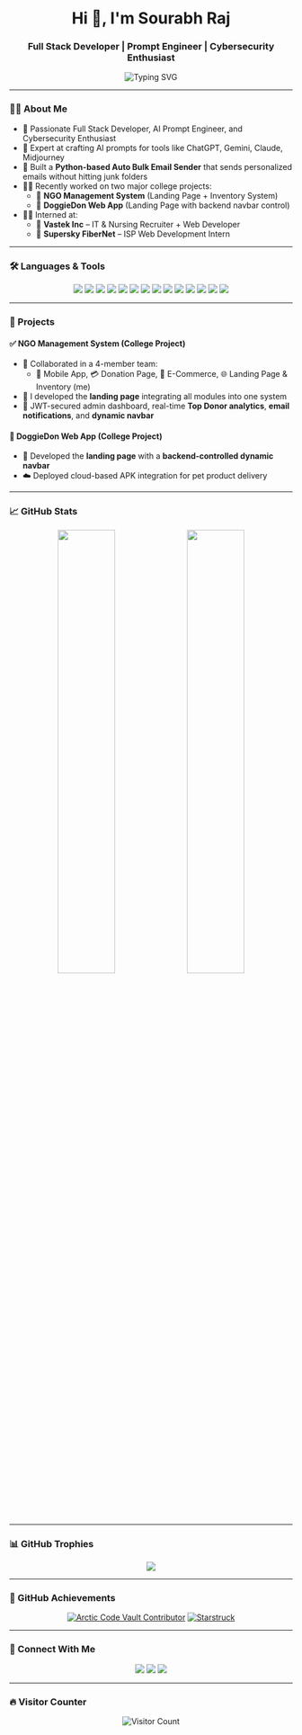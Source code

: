 <h1 align="center">Hi 👋, I'm Sourabh Raj</h1>
<h3 align="center">Full Stack Developer | Prompt Engineer | Cybersecurity Enthusiast</h3>

<p align="center">
  <img src="https://readme-typing-svg.herokuapp.com?font=Fira+Code&size=22&pause=1000&color=3B82F6&center=true&vCenter=true&width=800&lines=Full+Stack+Web+Developer;Cybersecurity+Enthusiast+%7C+AI+Prompt+Engineer;Automation+Tools+Builder+%7C+Intern+@+Vastek+%26+Supersky" alt="Typing SVG" />
</p>

---

### 👨‍💻 About Me

- 🔧 Passionate Full Stack Developer, AI Prompt Engineer, and Cybersecurity Enthusiast
- 🧠 Expert at crafting AI prompts for tools like ChatGPT, Gemini, Claude, Midjourney
- 🤖 Built a **Python-based Auto Bulk Email Sender** that sends personalized emails without hitting junk folders
- 👨‍🎓 Recently worked on two major college projects:
  - 🧾 **NGO Management System** (Landing Page + Inventory System)
  - 🐶 **DoggieDon Web App** (Landing Page with backend navbar control)
- 👨‍💼 Interned at:
  - 🏢 **Vastek Inc** – IT & Nursing Recruiter + Web Developer
  - 🏢 **Supersky FiberNet** – ISP Web Development Intern

---

### 🛠️ Languages & Tools

<p align="center">
  <a href="#"><img src="https://img.shields.io/badge/Next.js-000000?style=for-the-badge&logo=nextdotjs&logoColor=white" /></a>
  <a href="#"><img src="https://img.shields.io/badge/React-20232A?style=for-the-badge&logo=react&logoColor=61DAFB" /></a>
  <a href="#"><img src="https://img.shields.io/badge/TailwindCSS-06B6D4?style=for-the-badge&logo=tailwindcss&logoColor=white" /></a>
  <a href="#"><img src="https://img.shields.io/badge/TypeScript-3178C6?style=for-the-badge&logo=typescript&logoColor=white" /></a>
  <a href="#"><img src="https://img.shields.io/badge/Node.js-339933?style=for-the-badge&logo=nodedotjs&logoColor=white" /></a>
  <a href="#"><img src="https://img.shields.io/badge/Express.js-000000?style=for-the-badge&logo=express&logoColor=white" /></a>
  <a href="#"><img src="https://img.shields.io/badge/Python-3776AB?style=for-the-badge&logo=python&logoColor=white" /></a>
  <a href="#"><img src="https://img.shields.io/badge/Prisma-2D3748?style=for-the-badge&logo=prisma&logoColor=white" /></a>
  <a href="#"><img src="https://img.shields.io/badge/CockroachDB-6933FF?style=for-the-badge&logo=cockroachlabs&logoColor=white" /></a>
  <a href="#"><img src="https://img.shields.io/badge/Redis-DC382D?style=for-the-badge&logo=redis&logoColor=white" /></a>
  <a href="#"><img src="https://img.shields.io/badge/GitHub-181717?style=for-the-badge&logo=github&logoColor=white" /></a>
  <a href="#"><img src="https://img.shields.io/badge/Vercel-000000?style=for-the-badge&logo=vercel&logoColor=white" /></a>
  <a href="#"><img src="https://img.shields.io/badge/Render-46E3B7?style=for-the-badge&logo=render&logoColor=white" /></a>
  <a href="#"><img src="https://img.shields.io/badge/Google%20Apps%20Script-4285F4?style=for-the-badge&logo=google&logoColor=white" /></a>
</p>

---

### 🧾 Projects

#### ✅ NGO Management System (College Project)
- 👥 Collaborated in a 4-member team:
  - 📲 Mobile App, 💳 Donation Page, 🛒 E-Commerce, 🌐 Landing Page & Inventory (me)
- 🎨 I developed the **landing page** integrating all modules into one system
- 🔐 JWT-secured admin dashboard, real-time **Top Donor analytics**, **email notifications**, and **dynamic navbar**

#### 🐶 DoggieDon Web App (College Project)
- 🧩 Developed the **landing page** with a **backend-controlled dynamic navbar**
- ☁️ Deployed cloud-based APK integration for pet product delivery

---

### 📈 GitHub Stats

<p align="center">
  <img src="https://github-readme-stats.vercel.app/api?username=raj9661&show_icons=true&theme=tokyonight&hide_border=true" width="45%" />
  <img src="https://github-readme-streak-stats.herokuapp.com/?user=raj9661&theme=tokyonight&hide_border=true" width="45%" />
</p>

---

### 📊 GitHub Trophies

<p align="center">
  <img src="https://github-profile-trophy.vercel.app/?username=raj9661&theme=radical&no-frame=true&no-bg=true&margin-w=4" />
</p>

---

### 🏅 GitHub Achievements

<p align="center">
  <a href="https://github.com/raj9661"><img src="https://img.shields.io/badge/Achievement-Arctic%20Code%20Vault-yellow" alt="Arctic Code Vault Contributor" /></a>
  <a href="https://github.com/raj9661"><img src="https://img.shields.io/badge/Achievement-Starstruck-blue" alt="Starstruck" /></a>
  <!-- Add more badges as needed -->
</p>


---

### 🔗 Connect With Me

<p align="center">
  <a href="https://www.linkedin.com/in/sourabh-raj-6a47742a3/"><img src="https://img.shields.io/badge/LinkedIn-Sourabh%20Raj-0077B5?style=for-the-badge&logo=linkedin&logoColor=white" /></a>
  <a href="mailto:your_email@example.com"><img src="https://img.shields.io/badge/Email-Contact%20Me-EA4335?style=for-the-badge&logo=gmail&logoColor=white" /></a>
  <a href="https://gocomfortusa.com"><img src="https://img.shields.io/badge/Portfolio-GoComfortUSA-0A66C2?style=for-the-badge&logo=google-chrome" /></a>
</p>

---

### 🔥 Visitor Counter

<p align="center">
  <img src="https://komarev.com/ghpvc/?username=raj9661&style=flat-square&color=blue" alt="Visitor Count" />
</p>

